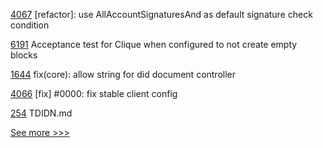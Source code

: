 
[4067](https://github.com/hyperledger/iroha/pull/4067) [refactor]: use AllAccountSignaturesAnd as default signature check condition

[6191](https://github.com/hyperledger/besu/pull/6191) Acceptance test for Clique when configured to not create empty blocks

[1644](https://github.com/hyperledger/aries-framework-javascript/pull/1644) fix(core): allow string for did document controller

[4066](https://github.com/hyperledger/iroha/pull/4066) [fix] #0000: fix stable client config

[254](https://github.com/hyperledger-labs/hyperledger-labs.github.io/pull/254) TDIDN.md


[See more >>>](https://start-here.hyperledger.org/pull-requests)
